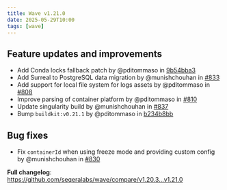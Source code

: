```yaml
---
title: Wave v1.21.0
date: 2025-05-29T10:00
tags: [wave]
---
```


## Feature updates and improvements

- Add Conda locks fallback patch by @pditommaso in [9b54bba3](https://github.com/seqeralabs/wave/commit/9b54bba39a745d06999a0b604ab45241247a2d0c)
- Add Surreal to PostgreSQL data migration by @munishchouhan in [#833](https://github.com/seqeralabs/wave/pull/833)
- Add support for local file system for logs assets by @pditommaso in [#808](https://github.com/seqeralabs/wave/pull/808)
- Improve parsing of container platform by @pditommaso in [#810](https://github.com/seqeralabs/wave/pull/810)
- Update singularity build by @munishchouhan in [#837](https://github.com/seqeralabs/wave/pull/837)
- Bump `buildkit:v0.21.1` by @pditommaso in [b234b8bb](https://github.com/seqeralabs/wave/commit/b234b8bb4126788a0607ae9df6cacea2c42659a5)

## Bug fixes

- Fix `containerId` when using freeze mode and providing custom config by @munishchouhan in [#830](https://github.com/seqeralabs/wave/pull/830)

**Full changelog**: https://github.com/seqeralabs/wave/compare/v1.20.3...v1.21.0
